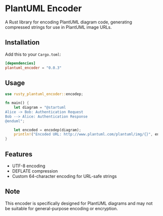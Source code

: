 # PlantUML Encoder

A Rust library for encoding PlantUML diagram code, generating compressed strings for use in PlantUML image URLs.

## Installation

Add this to your `Cargo.toml`:

```toml
[dependencies]
plantuml_encoder = "0.0.3"
```

## Usage

```rust
use rusty_plantuml_encoder::encodep;

fn main() {
    let diagram = "@startuml
Alice -> Bob: Authentication Request
Bob --> Alice: Authentication Response
@enduml";

    let encoded = encodep(diagram);
    println!("Encoded URL: http://www.plantuml.com/plantuml/img/{}", encoded);
}
```

## Features

- UTF-8 encoding
- DEFLATE compression
- Custom 64-character encoding for URL-safe strings

## Note

This encoder is specifically designed for PlantUML diagrams and may not be suitable for general-purpose encoding or encryption.
